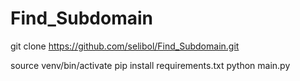 # Find_Subdomain

 git clone https://github.com/selibol/Find_Subdomain.git
 
 source venv/bin/activate
 pip install requirements.txt
 python main.py
